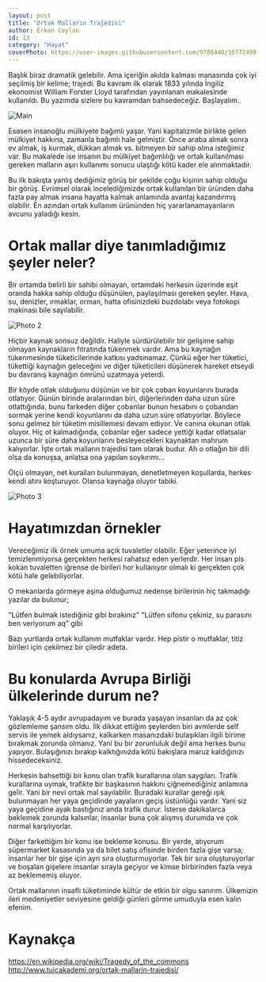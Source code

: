 ```yaml
---
layout: post
title: "Ortak Malların Trajedisi"
author: Erkan Ceylan
id: 13
category: "Hayat"
coverPhoto: https://user-images.githubusercontent.com/9788440/35772498-368f3cd4-0940-11e8-865d-0b23e820223c.jpg
---
```

Başlık biraz dramatik gelebilir. Ama içeriğin akılda kalması manasında çok iyi seçilmiş bir kelime; trajedi. 
Bu kavram ilk olarak 1833 yılında İngiliz ekonomist William Forster Lloyd tarafından yayınlanan makalesinde kullanıldı.
Bu yazımda sizlere bu kavramdan bahsedeceğiz. Başlayalım..

![Main](https://user-images.githubusercontent.com/9788440/35772498-368f3cd4-0940-11e8-865d-0b23e820223c.jpg)

Esasen insanoğlu mülkiyete bağımlı yaşar. Yani kapitalizmle birlikte gelen mülkiyet hakkına, zamanla bağımlı hale gelmiştir.
Önce araba almak sonra ev almak, iş kurmak, dükkan almak vs. bitmeyen bir sahip olma isteğimiz var. Bu makalede ise insanın bu mülkiyet bağımlılığı ve ortak kullanılması gereken malların aşırı kullanımı sonucu ulaştığı kötü kader ele alınmaktadır.

Bu ilk bakışta yanlış dediğimiz görüş bir şekilde çoğu kişinin sahip olduğu bir görüş. Evrimsel olarak incelediğimizde ortak kullanılan bir üründen
daha fazla pay almak insana hayatta kalmak anlamında avantaj kazandırmış olabilir. En azından ortak kullanım ürününden hiç yararlanamayanların avcunu
yaladığı kesin.

# Ortak mallar diye tanımladığımız şeyler neler?

Bir ortamda belirli bir sahibi olmayan, ortamdaki herkesin üzerinde eşit oranda hakka sahip olduğu düşünülen, paylaşılması gereken şeyler. Hava, su, denizler, ırmaklar, orman, hatta ofisinizdeki buzdolabı veya fotokopi makinası bile sayılabilir.

![Photo 2](https://user-images.githubusercontent.com/9788440/35772497-3547b004-0940-11e8-9b57-ffc4714026d5.jpg)

Hiçbir kaynak sonsuz değildir. Haliyle sürdürülebilir bir gelişime sahip olmayan kaynakların fıtratında tükenmek vardır.
Ama bu kaynağın tükenmesinde tüketicilerinde katkısı yadsınamaz. Çünkü eğer her tüketici, tükettiği kaynağın geleceğini ve diğer tüketicileri düşünerek hareket etseydi bu davranış kaynağın ömrünü uzatmaya yeterdi.

Bir köyde otlak olduğunu düşünün ve bir çok çoban koyunlarını burada otlatıyor. Günün birinde aralarından biri, diğerlerinden daha uzun süre otlattığında, bunu farkeden diğer çobanlar bunun hesabını o çobandan sormak yerine kendi koyunlarını da daha uzun süre otlatıyorlar. Böylece sonu gelmez bir tüketim misillemesi devam ediyor. Ve canına okunan otlak oluyor. Hiç ot kalmadığında, çobanlar eğer sadece yettiği kadar otlatsalar uzunca bir süre daha koyunlarını besleyecekleri kaynaktan mahrum kalıyorlar. İşte ortak malların trajedisi tam olarak budur. Ah o otlağın bir dili olsa da konuşsa, anlatsa ona yapılan soykırımı...

Ölçü olmayan, net kuralları bulunmayan, denetletmeyen koşullarda, herkes kendi atını koşturuyor. Olansa kaynağa oluyor tabiki.

![Photo 3](https://user-images.githubusercontent.com/9788440/35772500-37b34768-0940-11e8-8098-b1dbb83751a5.jpg)

# Hayatımızdan örnekler

Vereceğimiz ilk örnek umuma açık tuvaletler olabilir.
Eğer yeterince iyi temizlenmiyorsa gerçekten herkesi rahatsız eden yerlerdir.
Her insan pis kokan tuvaletten iğrense de birileri hor kullanıyor olmalı ki gerçekten çok 
kötü hale gelebiliyorlar.

O mekanlarda görmeye aşina olduğumuz nedense birilerinin hiç takmadığı yazılar da bulunur;

"Lütfen bulmak istediğiniz gibi bırakınız"
"Lütfen sifonu çekiniz, su parasını ben veriyorum aq" gibi

Bazı yurtlarda ortak kullanım mutfaklar vardır. Hep pistir o mutfaklar, titiz birileri için çekilmez bir çiledir adeta.

# Bu konularda Avrupa Birliği ülkelerinde durum ne?

Yaklaşık 4-5 aydır avrupadayım ve burada yaşayan insanları da az çok gözlemleme şansım oldu. İlk dikkat ettiğim şeylerden
biri avmlerde self servis ile yemek aldıysanız, kalkarken masanızdaki bulaşıkları ilgili birime bırakmak zorunda olmanız.
Yani bu bir zorunluluk değil ama herkes bunu yapıyor. Bulaşığınızı bırakıp kalktığınızda kötü bakışlara maruz kaldığınızı
hissedeceksiniz.

Herkesin bahsettiği bir konu olan trafik kurallarına olan saygıları. Trafik kurallarına uymak, trafikte bir başkasının hakkını çiğnemediğiniz anlamına gelir. Yani bir nevi ortak mal sayılabilir. Buradaki kurallar gereği ışık bulunmayan her yaya geçidinde yayaların geçiş üstünlüğü vardır. Yani siz yaya geçidine ayak bastığınız anda trafik durur. İsterse dakikalarca beklemek zorunda kalsınlar, insanlar buna çok alışmış durumda ve çok normal karşılıyorlar.

Diğer farkettiğim bir konu ise bekleme konusu. Bir yerde, atıyorum süpermarket kasasında ya da bilet satış ofisinde birden fazla gişe varsa; insanlar her bir gişe için ayrı sıra oluşturmuyorlar. Tek bir sıra oluşturuyorlar ve boşalan gişelere insanlar sırayla geçiyor ve kimse birbirinden fazla veya az beklememiş oluyor. 

Ortak mallarının insaflı tüketiminde kültür de etkin bir olgu sanırım. Ülkemizin ileri medeniyetler seviyesine geldiği günleri görme umuduyla esen kalın efenim.

# Kaynakça

https://en.wikipedia.org/wiki/Tragedy_of_the_commons
http://www.tuicakademi.org/ortak-mallarin-trajedisi/
